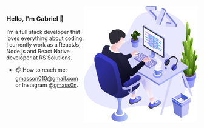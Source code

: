 <img align="right" src="https://github.com/gmass0n/gmass0n/blob/master/images/illustration.png" width="300"/>

### Hello, I'm Gabriel 👋

I’m a full stack developer that loves everything about coding. I currently work as a ReactJs, Node.js and React Native developer at RS Solutions. 

- 📫  How to reach me: gmasson010@gmail.com or Instagram [@gmass0n](https://www.instagram.com/gmass0n/).
